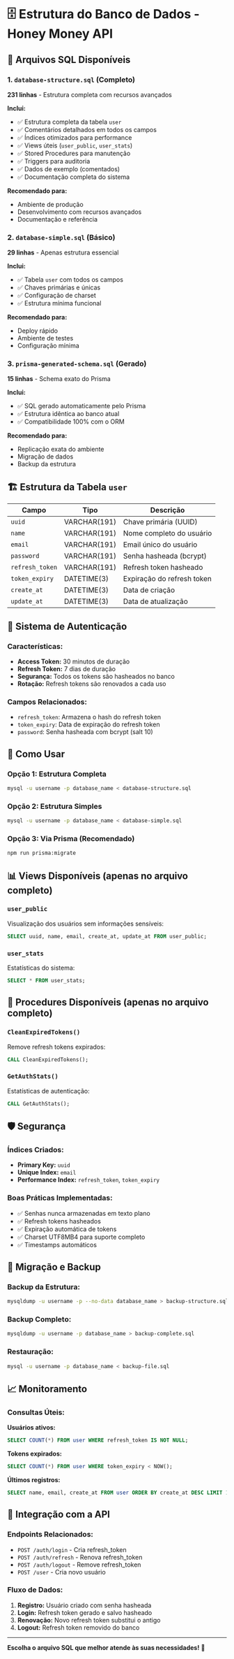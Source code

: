 # 🗄️ Estrutura do Banco de Dados - Honey Money API

## 📁 Arquivos SQL Disponíveis

### 1. `database-structure.sql` (Completo)
**231 linhas** - Estrutura completa com recursos avançados

**Inclui:**
- ✅ Estrutura completa da tabela `user`
- ✅ Comentários detalhados em todos os campos
- ✅ Índices otimizados para performance
- ✅ Views úteis (`user_public`, `user_stats`)
- ✅ Stored Procedures para manutenção
- ✅ Triggers para auditoria
- ✅ Dados de exemplo (comentados)
- ✅ Documentação completa do sistema

**Recomendado para:**
- Ambiente de produção
- Desenvolvimento com recursos avançados
- Documentação e referência

### 2. `database-simple.sql` (Básico)
**29 linhas** - Apenas estrutura essencial

**Inclui:**
- ✅ Tabela `user` com todos os campos
- ✅ Chaves primárias e únicas
- ✅ Configuração de charset
- ✅ Estrutura mínima funcional

**Recomendado para:**
- Deploy rápido
- Ambiente de testes
- Configuração mínima

### 3. `prisma-generated-schema.sql` (Gerado)
**15 linhas** - Schema exato do Prisma

**Inclui:**
- ✅ SQL gerado automaticamente pelo Prisma
- ✅ Estrutura idêntica ao banco atual
- ✅ Compatibilidade 100% com o ORM

**Recomendado para:**
- Replicação exata do ambiente
- Migração de dados
- Backup da estrutura

## 🏗️ Estrutura da Tabela `user`

| Campo | Tipo | Descrição |
|-------|------|-----------|
| `uuid` | VARCHAR(191) | Chave primária (UUID) |
| `name` | VARCHAR(191) | Nome completo do usuário |
| `email` | VARCHAR(191) | Email único do usuário |
| `password` | VARCHAR(191) | Senha hasheada (bcrypt) |
| `refresh_token` | VARCHAR(191) | Refresh token hasheado |
| `token_expiry` | DATETIME(3) | Expiração do refresh token |
| `create_at` | DATETIME(3) | Data de criação |
| `update_at` | DATETIME(3) | Data de atualização |

## 🔐 Sistema de Autenticação

### Características:
- **Access Token:** 30 minutos de duração
- **Refresh Token:** 7 dias de duração  
- **Segurança:** Todos os tokens são hasheados no banco
- **Rotação:** Refresh tokens são renovados a cada uso

### Campos Relacionados:
- `refresh_token`: Armazena o hash do refresh token
- `token_expiry`: Data de expiração do refresh token
- `password`: Senha hasheada com bcrypt (salt 10)

## 🚀 Como Usar

### Opção 1: Estrutura Completa
```bash
mysql -u username -p database_name < database-structure.sql
```

### Opção 2: Estrutura Simples
```bash
mysql -u username -p database_name < database-simple.sql
```

### Opção 3: Via Prisma (Recomendado)
```bash
npm run prisma:migrate
```

## 📊 Views Disponíveis (apenas no arquivo completo)

### `user_public`
Visualização dos usuários sem informações sensíveis:
```sql
SELECT uuid, name, email, create_at, update_at FROM user_public;
```

### `user_stats`
Estatísticas do sistema:
```sql
SELECT * FROM user_stats;
```

## 🔧 Procedures Disponíveis (apenas no arquivo completo)

### `CleanExpiredTokens()`
Remove refresh tokens expirados:
```sql
CALL CleanExpiredTokens();
```

### `GetAuthStats()`
Estatísticas de autenticação:
```sql
CALL GetAuthStats();
```

## 🛡️ Segurança

### Índices Criados:
- **Primary Key:** `uuid`
- **Unique Index:** `email`
- **Performance Index:** `refresh_token`, `token_expiry`

### Boas Práticas Implementadas:
- ✅ Senhas nunca armazenadas em texto plano
- ✅ Refresh tokens hasheados
- ✅ Expiração automática de tokens
- ✅ Charset UTF8MB4 para suporte completo
- ✅ Timestamps automáticos

## 🔄 Migração e Backup

### Backup da Estrutura:
```bash
mysqldump -u username -p --no-data database_name > backup-structure.sql
```

### Backup Completo:
```bash
mysqldump -u username -p database_name > backup-complete.sql
```

### Restauração:
```bash
mysql -u username -p database_name < backup-file.sql
```

## 📈 Monitoramento

### Consultas Úteis:

**Usuários ativos:**
```sql
SELECT COUNT(*) FROM user WHERE refresh_token IS NOT NULL;
```

**Tokens expirados:**
```sql
SELECT COUNT(*) FROM user WHERE token_expiry < NOW();
```

**Últimos registros:**
```sql
SELECT name, email, create_at FROM user ORDER BY create_at DESC LIMIT 10;
```

## 🔗 Integração com a API

### Endpoints Relacionados:
- `POST /auth/login` - Cria refresh_token
- `POST /auth/refresh` - Renova refresh_token  
- `POST /auth/logout` - Remove refresh_token
- `POST /user` - Cria novo usuário

### Fluxo de Dados:
1. **Registro:** Usuário criado com senha hasheada
2. **Login:** Refresh token gerado e salvo hasheado
3. **Renovação:** Novo refresh token substitui o antigo
4. **Logout:** Refresh token removido do banco

---

**Escolha o arquivo SQL que melhor atende às suas necessidades!** 🎯
